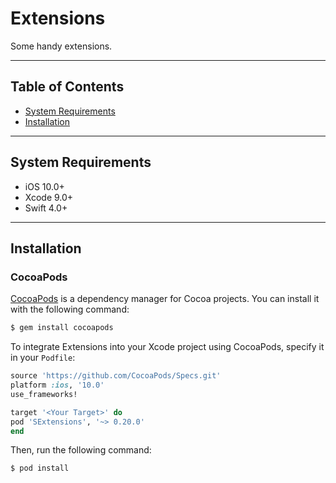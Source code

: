 # Extensions

Some handy extensions.

---

## Table of Contents
* [System Requirements](#system-requirements)
* [Installation](#installation)

---

## System Requirements

- iOS 10.0+
- Xcode 9.0+
- Swift 4.0+

---

## Installation

### CocoaPods

[CocoaPods](http://cocoapods.org) is a dependency manager for Cocoa projects. You can install it with the following command:

```bash
$ gem install cocoapods
```

To integrate Extensions into your Xcode project using CocoaPods, specify it in your `Podfile`:

```ruby
source 'https://github.com/CocoaPods/Specs.git'
platform :ios, '10.0'
use_frameworks!

target '<Your Target>' do
pod 'SExtensions', '~> 0.20.0'
end
```

Then, run the following command:

```bash
$ pod install
```
